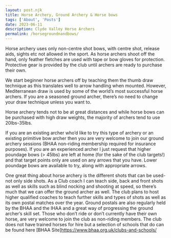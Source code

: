 ```yaml
---
layout: post.njk
title: Horse Archery, Ground Archery & Horse bows
tags: ['About', 'Posts'] 
date: 2023-06-11
description: Clyde Valley Horse Archers
permalink: /horsegroundnandbows/
---
```


Horse archery uses only non-centre shot bows, with centre shot, release aids, sights etc not allowed in the sport. As horse archers shoot off the hand, only feather fletches are used with tape or bow gloves for protection. Protective gear is provided by the club until archers are ready to purchase their own.

We start beginner horse archers off by teaching them the thumb draw technique as this translates well to arrow handling when mounted. However, Mediterranean draw is used by some of the world’s most successful horse archers. If you are a seasoned ground archer, there’s no need to change your draw technique unless you want to.

Horse archery tends not to be at great distances and while horse bows can be purchased with high draw weights, the majority of archers tend to use 20lbs-35lbs. 

If you are an existing archer who’d like to try this type of archery or an existing primitive bow archer then you are very welcome to join our ground archery sessions (BHAA non-riding membership required for insurance purposes). If you are an experienced archer I just request that higher poundage bows (> 45lbs) are left at home (for the sake of the club targets!) and that target points only are used on any arrows that you have. Lower poundage bows are available to try, along with appropriate arrows.

One great thing about horse archery is the different shots that can be used-not only side shots. As a Club coach I can teach side, back and front shots as well as skills such as blind nocking and shooting at speed, so there’s much that we can offer the ground archer as well.  The club plans to host higher qualified coaches to teach further skills and types of shots as well as its own postal matches over the year. Ground postals are also regularly held by the BHAA and the IHAA and a great way of progressing the ground archer’s skill set. Those who don’t ride or don’t currently have their own horse, are very welcome to join the club as non-riding members. The club does not have trained horses for hire but a selection of schools that do can be found here [BHAA Site]https://www.bhaa.org.uk/clubs-and-schools/